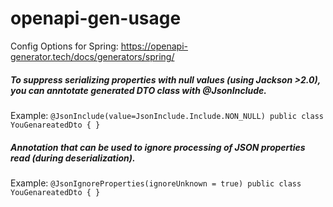 # openapi-gen-usage

Config Options for Spring:
https://openapi-generator.tech/docs/generators/spring/


##### To suppress serializing properties with null values (using Jackson >2.0), you can anntotate generated DTO class with @JsonInclude.
Example:
`@JsonInclude(value=JsonInclude.Include.NON_NULL)
public class YouGenareatedDto {
}`


##### Annotation that can be used to ignore processing of JSON properties read (during deserialization).

Example:
`@JsonIgnoreProperties(ignoreUnknown = true)
public class YouGenareatedDto {
}`
